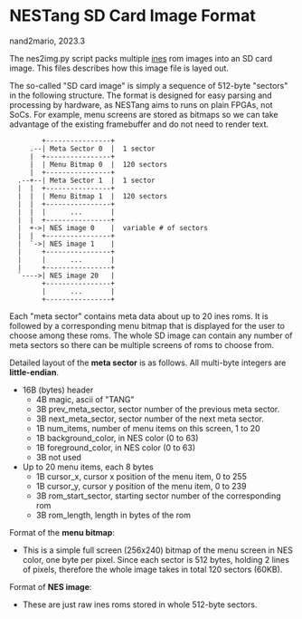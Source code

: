 
# NESTang SD Card Image Format

nand2mario, 2023.3

The nes2img.py script packs multiple [ines](https://www.nesdev.org/wiki/INES) rom images into 
an SD card image. This files describes how this image file is layed out.

The so-called "SD card image" is simply a sequence of 512-byte "sectors" in the following
structure. The format is designed for easy parsing and processing by hardware, as NESTang aims
to runs on plain FPGAs, not SoCs. For example, menu screens are stored as bitmaps so we
can take advantage of the existing framebuffer and do not need to render text.

```
        +----------------+
     .--| Meta Sector 0  |  1 sector
     |  +----------------+
     |  | Menu Bitmap 0  |  120 sectors
     |  +----------------+
  .--+--| Meta Sector 1  |  1 sector
  |  |  +----------------+
  |  |  | Menu Bitmap 1  |  120 sectors
  |  |  +----------------+
  |  |  |      ...       |
  |  |  +----------------+
  |  +->| NES image 0    |  variable # of sectors
  |  |  +----------------+
  |  `->| NES image 1    |
  |     +----------------+
  |     |      ...       |
  |     +----------------+
  `---->| NES image 20   |
        +----------------+
        |      ...       |
        +----------------+
```

Each "meta sector" contains meta data about up to 20 ines roms. It is followed by a corresponding
menu bitmap that is displayed for the user to choose among these roms. The whole SD image can
contain any number of meta sectors so there can be multiple screens of roms to choose from.

Detailed layout of the **meta sector** is as follows. All multi-byte
integers are **little-endian**.
* 16B (bytes) header
    * 4B magic, ascii of "TANG"
    * 3B prev_meta_sector, sector number of the previous meta sector.
    * 3B next_meta_sector, sector number of the next meta sector.
    * 1B num_items, number of menu items on this screen, 1 to 20
    * 1B background_color, in NES color (0 to 63)
    * 1B foreground_color, in NES color (0 to 63)
    * 3B not used
* Up to 20 menu items, each 8 bytes
    * 1B cursor_x, cursor x position of the menu item, 0 to 255
    * 1B cursor_y, cursor y position of the menu item, 0 to 239
    * 3B rom_start_sector, starting sector number of the corresponding rom
    * 3B rom_length, length in bytes of the rom

Format of the **menu bitmap**:
* This is a simple full screen (256x240) bitmap of the menu screen in NES color, one byte per pixel.
  Since each sector is 512 bytes, holding 2 lines of pixels, therefore the whole image takes in total
  120 sectors (60KB).

Format of **NES image**:
* These are just raw ines roms stored in whole 512-byte sectors.

